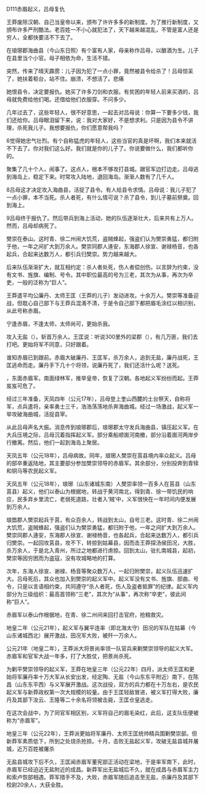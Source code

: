 D111赤眉起义，吕母复仇



王莽废除汉朝、自己当皇帝以来，颁布了许许多多的新制度。为了推行新制度，又颁布许多严刑酷法。老百姓一不小心就犯法了，天下越来越混乱，不管是富人还是穷人，全都快要活不下去了。

在琅琊郡海曲县（今山东日照）有个富有人家，母亲称作吕母，以酿酒为生。儿子在县里当个小官。母子相依为命，生活不错。

突然，传来了晴天霹雳：儿子因为犯了一点小罪，竟然被县令给杀了！吕母惊呆了，她扶着柜台，站不住。崩溃，不想活了。悲痛

她恨县令，决定要报仇。她买了许多刀剑和衣服。有贫困的年轻人前来买酒的，吕母就免费给他们喝。还借给他们衣服穿。不问多少。

几年过去了，这些年轻人，很不好意思，一起去对吕母说：你算一下要多少钱，我们还给你。吕母眼泪留下来，说：我对大家好，不是想求利。只是因为县令不讲理，杀死我儿子。我想要报仇，你们愿意帮我吗？

6觉得她忠气壮烈。有个自称猛虎的年轻人，这些当官的真是坏啊，我们本来就活不下去了。你对我们这么好。我们就是你的儿子了。你说要做什么，我们都听你的。

聚集了几十个人，闹事了。这点人，根本不够攻打县城。跟官军边打边走。吕母逃到海岛上，稳定下来。时常攻入陆地，退回海岛。渐渐人数有了几千人。

8吕母这才决定攻入海曲县，活捉了县令。有人给县令求情。吕母说：我儿子犯了一点小罪，本不当死。杀人者死，有什么情可说？杀了县令，到儿子墓前祭奠。回到海上。

9吕母终于报仇了。然后带兵到海上活动，她的队伍逐渐壮大，后来共有上万人。然而，吕母却病死了。

樊崇在泰山。这时青、徐二州闹大饥荒，盗贼蜂起，强盗们认为樊崇勇猛，都归附于他，一年之间扩大到万余人。樊崇同郡人逄安，东海郡人徐宣、谢禄杨音，也各起兵，合起来达数万人，都引兵归樊崇。势力越来越大。

后来队伍渐渐扩大，就互相约定：杀人者处死，伤人者偿创伤。以言辞为约束，没有文书、旌旗、编制、号令。其中职位最高的号为三老，其次为从事，再次为卒吏，一般的泛称为“巨人”。

王莽遣平均公廉丹、太师王匡（王莽的儿子）发动进攻。十余万人。樊崇等准备迎战，但耽心自己部下与王莽兵混淆不清，于是令自己部下都把眉毛涂红以相识别，从此号称赤眉。

宁逢赤眉，不逢太师，太师尚可，更始杀我。

攻入无盐（）。斩首万余人。王匡说：听说300里外的梁郡（），有几万匪，我们去打吧。更始将军不同意，只好跟着。

谁知赤眉已到跟前。赤眉大破廉丹、王匡军，杀万余人，追到无盐，廉丹战死，王匡逃命而走。廉丹手下几十个将领，说廉丹死了，我们还活什么呢？送死。

，东面赤眉军。南面绿林军，推举皇帝，恢复了汉朝。各地起义军纷纷而起。王莽岌岌可危了。









经过三年准备，天凤四年（公元17年），吕母登上奎山西麓的土台祭天，自称将军，点兵遣将，亲率勇士三千，浩浩荡荡地杀奔海曲城。经过一场激战，起义军一举攻破海曲城，活捉县宰。

从此吕母声名大振。消息传到琅琊郡后，琅琊郡太守发兵海曲县，镇压起义军。在大兵压境之际，吕母沉着指挥起义军。部分乘船顺崮河南撤，部分沿着崮河两岸步行撤离。然后，他们一起到海岛上聚居。

天凤五年（公元18年），吕母病故。同年，琅琊人樊崇在莒县境内率众起义。吕母的部卒重返陆地，其主要部分参加樊崇领导的赤眉军。其余部分，分别投奔到青犊和铜马等农民起义军。



天凤五年（公元18年），琅琊（山东诸城东南）人樊崇率领一百多人在莒县（山东莒县）起义，他们以泰山为根据地，转战于黄河南北，得到青、徐一带饥民的响应，民多弃乡里流亡，老弱死道路，壮者入‘贼’中，义军很快在一年时间内便发展到万余人。

琅笽郡人樊崇起兵于莒，有众百余人，转战到太山，自号三老。这时青、徐二州闹大饥荒，盗贼蜂起，强盗们认为樊崇勇猛，都归附于他，一年之间扩大到万余人。樊崇同郡人逄安，东海郡人徐宣、谢禄杨音，也各起兵，合起来达数万人，都引兵归樊崇。一起回攻莒县，攻不下，转掠到姑幕县，因而击王莽探汤侯田况，大胜，杀万余人，于是北入青州，所过之地都进行虏掠。回到太山，驻扎南城县，起初，樊崇等因穷困而为盗寇，没有攻城略地的打算。

次年，东海人徐宣、谢禄、杨音等聚众数万人，一起归附樊崇，起义队伍迅速扩大。吕母死后，其众也加入到樊崇的起义军中。起义军没有文书、旌旗、部曲、号令，只是以言语相约束，共同遵守“杀人者死，伤人及盗者抵罪”的纪律。起义军内部分为三级组织：最高首领称“三老”，其次为“从事”，再次称“卒吏”，彼此间称“巨人”。

赤眉军以泰山作根据地，在青、徐二州间来回打击官府，抢粮救灾。

地皇二年（公元21年），起义军与翼平连率（即北海太守）田况的军队在姑幕（今山东诸城西北）展开激战，田况军大败，被歼一万余人。

公元21年（地皇二年），王莽派大将景尚率领一队官兵来剿樊崇领导的起义大军。赤眉军和官军大战一年多，打了大胜仗，把景尚杀死。

为剿平樊崇领导的起义军，王莽在地皇三年（公元22年）四月，派太师王匡和更始将军廉丹率十万大军从长安出发，经定陶、无盐（今山东东平附近）南下，在陈昌（山东东平西）与义军展开激战。这次战役，双方的兵力都在十万左右，是农民起义军与新莽政权第一次大规模的较量。由于王匡轻敌冒进，被义军打得大败，廉丹及其部下汝云、王隆等二十余名将领被击毙，王匡仓皇逃走。

在这次会战中，为了同官军相区别，义军将自己的眉毛染红，此后，这支队伍便被称为“赤眉军”。



地皇三年（公元22年），王莽派更始将军廉丹、太师王匡统帅精兵围剿樊崇部。但新莽军素质低下，所到之处烧杀抢掠。十月，击败无盐起义军，攻破无盐县城并屠城，近万百姓被屠杀

无盐县城攻下后不久，王匡闻赤眉军董宪部正活动在梁地，于是率军南下，此时，赤眉军已经迫近无盐附近的成昌。新莽军出无盐城后不久，就在成昌与赤眉军主力和索卢恢部相遇。莽军措手不及，大败，赤眉军随后追击至无盐，杀廉丹及其部下校尉20余人，大获全胜。











